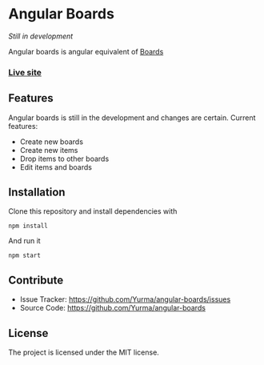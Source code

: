 # Angular Boards
*Still in development*

Angular boards is angular equivalent of [Boards](https://github.com/Yurma/boards)

### [Live site](https://yurma.wtf/angular-boards)

Features
--------

Angular boards is still in the development and changes are certain. Current features:

- Create new boards
- Create new items 
- Drop items to other boards
- Edit items and boards


Installation
------------

Clone this repository and install dependencies with 

`npm install`

And run it

`npm start`

Contribute
----------

- Issue Tracker: https://github.com/Yurma/angular-boards/issues
- Source Code: https://github.com/Yurma/angular-boards

License
-------

The project is licensed under the MIT license.
